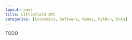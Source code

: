 ```yaml
---
layout: post
title: Littlefield API
categories: [Economics, Software, Games, Python, Data]
---
```


TODO